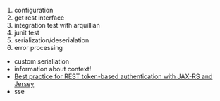 1. configuration
2. get rest interface
3. integration test with arquillian
4. junit test
5. serialization/deserialation
6. error processing
- custom serialiation
- information about context!
- [Best practice for REST token-based authentication with JAX-RS and Jersey](https://stackoverflow.com/questions/26777083/best-practice-for-rest-token-based-authentication-with-jax-rs-and-jersey)
- sse
